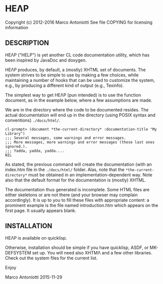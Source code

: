 HEΛP
====

Copyright (c) 2012-2016 Marco Antoniotti
See file COPYING for licensing information


DESCRIPTION
-----------

HEΛP ("HELP") is yet another CL code documentation utility, which has
been inspired by JavaDoc and doxygen.

HEΛP produces, by default, a (mostly) XHTML set of documents. The
system strives to be simple to use by making a few choices, while
maintaining a number of hooks that can be used to customize the
system, e.g., by producing a different kind of output (e.g., Texinfo).

The simplest way to get HEΛP (pun intended) is to use the function
document, as in the example below, where a few assumptions are made.

We are in the directory where the code to be documented resides.  The
actual documentation will end up in the directory (using POSIX syntax
and conventions) `./docs/html/`.

    cl-prompt> (document *the-current-directory* :documentation-title "My Library")
    ;;; Several messages, some warnings and error messages.
    ;;; More messages, more warnings and error messages (these last ones ignored.).
    ;;; Yadda, yadda, yadda....
    NIL

As stated, the previous command will create the documentation (with an
index.htm file in the `./docs/html/` folder.  Alas, note that the
`*the-current-directory*` must be obtained in an
implementation-dependent way.  Note also that the default format for
the documentation is (mostly) XHTML.

The documentation thus generated is incomplete.  Some HTML files are
either skeletons or are not there (and your browser may complain
accordingly). It is up to you to fill these files with appropriate
content: a prominent example is the file named introduction.htm which
appears on the first page. It usually appears blank.


INSTALLATION
------------

HEΛP is available on quicklisp.

Otherwise, installation should be simple if you have quicklisp, ASDF,
or MK-DEFSYSTEM set up.  You will need also XHTMΛ and a few other
libraries.  Check out the system files for the current list.

Enjoy

Marco Antoniotti 2015-11-29
